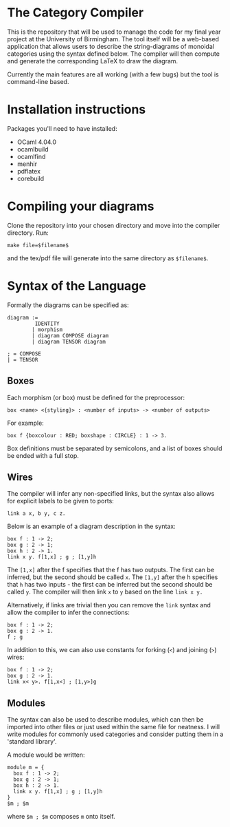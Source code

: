 # The Category Compiler
This is the repository that will be used to manage the code for my final year project at the University of Birmingham. The tool itself will be a web-based application that allows users to describe the string-diagrams of monoidal categories using the syntax defined below. The compiler will then compute and generate the corresponding LaTeX to draw the diagram.

Currently the main features are all working (with a few bugs) but the tool is command-line based.

# Installation instructions
Packages you'll need to have installed:
* OCaml 4.04.0
* ocamlbuild
* ocamlfind
* menhir
* pdflatex
* corebuild

# Compiling your diagrams
Clone the repository into your chosen directory and move into the compiler directory. Run:

```
make file=$filename$
```
and the tex/pdf file will generate into the same directory as `$filename$`.

# Syntax of the Language
Formally the diagrams can be specified as:
```
diagram :=
	     IDENTITY
        | morphism
        | diagram COMPOSE diagram
        | diagram TENSOR diagram

; = COMPOSE
| = TENSOR
```
## Boxes
Each morphism (or box) must be defined for the preprocessor:
```
box <name> <{styling}> : <number of inputs> -> <number of outputs>
```
For example:
```
box f {boxcolour : RED; boxshape : CIRCLE} : 1 -> 3.
```
Box definitions must be separated by semicolons, and a list of boxes should be ended with a full stop.

## Wires
The compiler will infer any non-specified links, but the syntax also allows for explicit labels to be given to ports:
```
link a x, b y, c z.
```

Below is an example of a diagram description in the syntax:
```
box f : 1 -> 2;
box g : 2 -> 1;
box h : 2 -> 1.
link x y. f[1,x] ; g ; [1,y]h
```
The `[1,x]` after the f specifies that the f has two outputs. The first can be inferred, but the second should be called `x`. The `[1,y]` after the h specifies that `h` has two inputs - the first can be inferred but the second should be called `y`. The compiler will then link `x` to `y` based on the line `link x y.`

Alternatively, if links are trivial then you can remove the `link` syntax and allow the compiler to infer the connections:

```
box f : 1 -> 2;
box g : 2 -> 1.
f ; g
```

In addition to this, we can also use constants for forking (`<`) and joining (`>`) wires:

```
box f : 1 -> 2;
box g : 2 -> 1.
link x< y>. f[1,x<] ; [1,y>]g
```

## Modules
The syntax can also be used to describe modules, which can then be imported into other files or just used within the same file for neatness. I will write modules for commonly used categories and consider putting them in a 'standard library'.

A module would be written:
```
module m = {
  box f : 1 -> 2;
  box g : 2 -> 1;
  box h : 2 -> 1.
  link x y. f[1,x] ; g ; [1,y]h
}
$m ; $m
```
where `$m ; $m` composes `m` onto itself.
